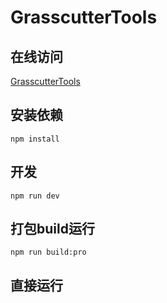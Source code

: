 # GrasscutterTools

## 在线访问
[GrasscutterTools](https://wmn1525.github.io/grasscutterTools/dist/index.html#/start/holyrelic)

## 安装依赖
`
npm install
`

## 开发
`
npm run dev
`

## 打包build运行
`
npm run build:pro  
`

## 直接运行


